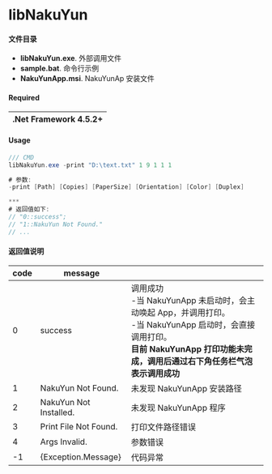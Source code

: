 # libNakuYun

#### 文件目录

- **libNakuYun.exe**. 外部调用文件
- **sample.bat**. 命令行示例
- **NakuYunApp.msi**. NakuYunAp 安装文件

#### Required

| .Net Framework 4.5.2+ |
| --------------------- |


#### Usage

```c#
/// CMD
libNakuYun.exe -print "D:\text.txt" 1 9 1 1 1

# 参数:
-print [Path] [Copies] [PaperSize] [Orientation] [Color] [Duplex]

***
# 返回值如下:
// "0::success";
// "1::NakuYun Not Found."
// ...

```

#### 返回值说明

| code | message                |                                                                                                                                                                                            |
| ---- | ---------------------- | ------------------------------------------------------------------------------------------------------------------------------------------------------------------------------------------ |
| 0    | success                | 调用成功<br>-当 NakuYunApp 未启动时，会主动唤起 App，并调用打印。<br>-当 NakuYunApp 启动时，会直接调用打印。<br>**目前 NakuYunApp 打印功能未完成，调用后通过右下角任务栏气泡表示调用成功** |
| 1    | NakuYun Not Found.     | 未发现 NakuYunApp 安装路径                                                                                                                                                                 |
| 2    | NakuYun Not Installed. | 未发现 NakuYunApp 程序                                                                                                                                                                     |
| 3    | Print File Not Found.  | 打印文件路径错误                                                                                                                                                                           |
| 4    | Args Invalid.          | 参数错误                                                                                                                                                                                   |
| -1   | {Exception.Message}    | 代码异常                                                                                                                                                                                   |
